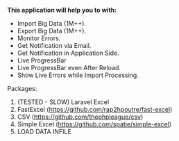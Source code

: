**This application will help you to with:**

* Import Big Data (1M++).
* Export Big Data (1M++).
* Monitor Errors.
* Get Notification via Email.
* Get Notification in Application Side.
* Live ProgressBar
* Live ProgressBar even After Reload.
* Show Live Errors while Import Processing.

Packages:
1. (TESTED - SLOW) Laravel Excel
2. FastExcel (https://github.com/rap2hpoutre/fast-excel)
3. CSV (https://github.com/thephpleague/csv)
4. Simple Excel (https://github.com/spatie/simple-excel)
5. LOAD DATA INFILE
